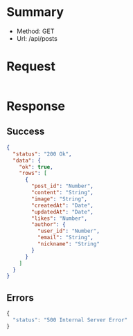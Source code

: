 # Summary

- Method: GET
- Url: /api/posts

# Request

```json

```

# Response

## Success

```json
{
  "status": "200 Ok",
  "data": {
    "ok": true,
    "rows": [
      {
        "post_id": "Number",
        "content": "String",
        "image": "String",
        "createdAt": "Date",
        "updatedAt": "Date",
        "likes": "Number",
        "author": {
          "user_id": "Number",
          "email": "String",
          "nickname": "String"
        }
      }
    ]
  }
}
```

## Errors

```js
{
  "status": "500 Internal Server Error"
}
```

